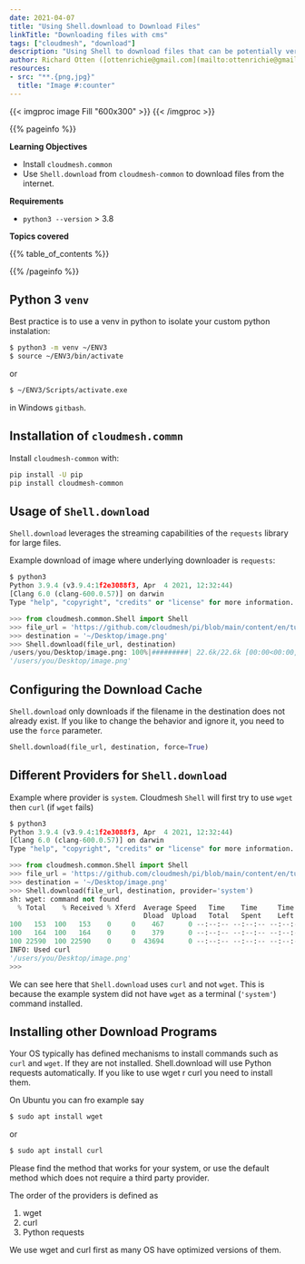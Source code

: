 ```yaml
---
date: 2021-04-07
title: "Using Shell.download to Download Files"
linkTitle: "Downloading files with cms"
tags: ["cloudmesh", "download"]
description: "Using Shell to download files that can be potentially very large in python."
author: Richard Otten ([ottenrichie@gmail.com](mailto:ottenrichie@gmail.com)), Gregor von Laszewski ([laszewski@gmail.com](mailto:laszewski@gmail.com)) [laszewski.github.io](https://laszewski.github.io)
resources:
- src: "**.{png,jpg}"
  title: "Image #:counter"
---
```


{{< imgproc image Fill "600x300" >}}
{{< /imgproc >}}


{{% pageinfo %}}

**Learning Objectives**

* Install `cloudmesh.common`
* Use `Shell.download` from `cloudmesh-common` to download files from the internet.

**Requirements**

* `python3 --version` > 3.8

**Topics covered**

{{% table_of_contents %}}

{{% /pageinfo %}}


## Python 3 `venv`

Best practice is to use a venv in python to isolate your custom python instalation:

```bash
$ python3 -m venv ~/ENV3
$ source ~/ENV3/bin/activate 
```

or

```bash
$ ~/ENV3/Scripts/activate.exe
```

in Windows `gitbash`.

## Installation of `cloudmesh.commn`


Install `cloudmesh-common` with:

```bash
pip install -U pip
pip install cloudmesh-common
```

## Usage of `Shell.download`

`Shell.download` leverages the streaming capabilities of the `requests` library for large files.

Example download of image where underlying downloader is `requests`:

```python
$ python3
Python 3.9.4 (v3.9.4:1f2e3088f3, Apr  4 2021, 12:32:44)
[Clang 6.0 (clang-600.0.57)] on darwin
Type "help", "copyright", "credits" or "license" for more information.

>>> from cloudmesh.common.Shell import Shell
>>> file_url = 'https://github.com/cloudmesh/pi/blob/main/content/en/tutorial/example/featured-image.png?raw=true'
>>> destination = '~/Desktop/image.png'
>>> Shell.download(file_url, destination)
/users/you/Desktop/image.png: 100%|#########| 22.6k/22.6k [00:00<00:00, 3.58MB/s]
'/users/you/Desktop/image.png'
```

## Configuring the Download Cache

`Shell.download` only downloads if the filename in the destination does not 
already exist. If you like to change the behavior and ignore it, you need to use 
the `force` parameter.

```python
Shell.download(file_url, destination, force=True)
```


## Different Providers for `Shell.download`

Example where provider is `system`. Cloudmesh `Shell` will first try to use 
`wget` then `curl` (if `wget` fails)

```python
$ python3
Python 3.9.4 (v3.9.4:1f2e3088f3, Apr  4 2021, 12:32:44)
[Clang 6.0 (clang-600.0.57)] on darwin
Type "help", "copyright", "credits" or "license" for more information.

>>> from cloudmesh.common.Shell import Shell
>>> file_url = 'https://github.com/cloudmesh/pi/blob/main/content/en/tutorial/example/featured-image.png?raw=true'
>>> destination = '~/Desktop/image.png'
>>> Shell.download(file_url, destination, provider='system')
sh: wget: command not found
  % Total    % Received % Xferd  Average Speed   Time    Time     Time  Current
                                 Dload  Upload   Total   Spent    Left  Speed
100   153  100   153    0     0    467      0 --:--:-- --:--:-- --:--:--   467
100   164  100   164    0     0    379      0 --:--:-- --:--:-- --:--:--   379
100 22590  100 22590    0     0  43694      0 --:--:-- --:--:-- --:--:-- 43694
INFO: Used curl
'/users/you/Desktop/image.png'
>>>
```

We can see here that `Shell.download` uses `curl` and not `wget`. This is 
because the example system did not have `wget` as a
terminal (`'system'`) command installed.

## Installing other Download Programs

Your OS typically has defined mechanisms to install commands such as `curl` and `wget`.
If they are not installed. Shell.download will use Python requests automatically.
If you like to use wget r curl you need to install them.

On Ubuntu you can fro example say 

```bash
$ sudo apt install wget
```

or 

```bash
$ sudo apt install curl
```

Please find the method that works for your system, or use the default method 
which does not require a third party provider.

The order of the providers is defined as 

1. wget 
2. curl
3. Python requests

We use wget and curl first as many OS have optimized versions of them.
